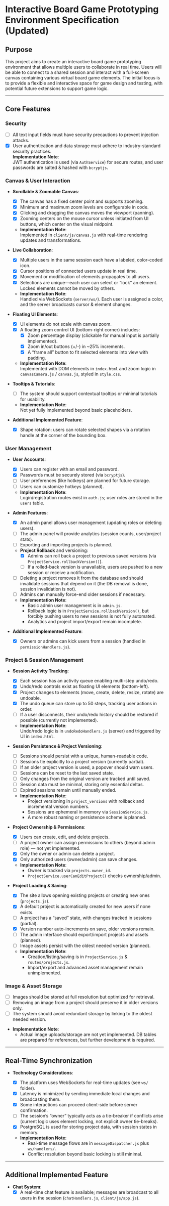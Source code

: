 # Interactive Board Game Prototyping Environment Specification (Updated)

## Purpose

This project aims to create an interactive board game prototyping environment that allows multiple users to collaborate in real time. Users will be able to connect to a shared session and interact with a full-screen canvas containing various virtual board game elements. The initial focus is to provide a flexible and interactive space for game design and testing, with potential future extensions to support game logic.

---

## Core Features

### Security

- [ ] All text input fields must have security precautions to prevent injection attacks.
- [x] User authentication and data storage must adhere to industry-standard security practices.  
       **Implementation Note**:  
       JWT authentication is used (via `AuthService`) for secure routes, and user passwords are salted & hashed with `bcryptjs`.

### Canvas & User Interaction

- **Scrollable & Zoomable Canvas**:

  - [x] The canvas has a fixed center point and supports zooming.
  - [x] Minimum and maximum zoom levels are configurable in code.
  - [x] Clicking and dragging the canvas moves the viewport (panning).
  - [x] Zooming centers on the mouse cursor unless initiated from UI buttons, which center on the visual midpoint.
  - **Implementation Note**:  
    Implemented in `client/js/canvas.js` with real-time rendering updates and transformations.

- **Live Collaboration**:

  - [x] Multiple users in the same session each have a labeled, color-coded icon.
  - [x] Cursor positions of connected users update in real time.
  - [x] Movement or modification of elements propagates to all users.
  - [x] Selections are unique—each user can select or “lock” an element. Locked elements cannot be moved by others.
  - **Implementation Note**:  
    Handled via WebSockets (`server/ws/`). Each user is assigned a color, and the server broadcasts cursor & element changes.

- **Floating UI Elements**:

  - [x] UI elements do not scale with canvas zoom.
  - [x] A floating zoom control UI (bottom-right corner) includes:
    - [x] Zoom percentage display (clickable for manual input is partially implemented).
    - [x] Zoom in/out buttons (+/-) in ~25% increments.
    - [x] A “frame all” button to fit selected elements into view with padding.
  - **Implementation Note**:  
    Implemented with DOM elements in `index.html` and zoom logic in `canvasCamera.js` / `canvas.js`, styled in `style.css`.

- **Tooltips & Tutorials**:

  - [ ] The system should support contextual tooltips or minimal tutorials for usability.
  - **Implementation Note**:  
    Not yet fully implemented beyond basic placeholders.

- **Additional Implemented Feature**:
  - [x] Shape rotation: users can rotate selected shapes via a rotation handle at the corner of the bounding box.

### User Management

- **User Accounts**:

  - [x] Users can register with an email and password.
  - [x] Passwords must be securely stored (via `bcryptjs`).
  - [ ] User preferences (like hotkeys) are planned for future storage.
  - [ ] Users can customize hotkeys (planned).
  - **Implementation Note**:  
    Login/registration routes exist in `auth.js`; user roles are stored in the `users` table.

- **Admin Features**:

  - [x] An admin panel allows user management (updating roles or deleting users).
  - [ ] The admin panel will provide analytics (session counts, user/project stats).
  - [ ] Exporting and importing projects is planned.
  - **Project Rollback** and versioning:
    - [x] Admins can roll back a project to previous saved versions (via `ProjectService.rollbackVersion()`).
    - [ ] If a rolled-back version is unavailable, users are pushed to a new session or receive a notification.
  - [ ] Deleting a project removes it from the database and should invalidate sessions that depend on it (the DB removal is done, session invalidation is not).
  - [ ] Admins can manually force-end older sessions if necessary.
  - **Implementation Note**:
    - Basic admin user management is in `admin.js`.
    - Rollback logic is in `ProjectService.rollbackVersion()`, but forcibly pushing users to new sessions is not fully automated.
    - Analytics and project import/export remain incomplete.

- **Additional Implemented Feature**:
  - [x] Owners or admins can kick users from a session (handled in `permissionHandlers.js`).

### Project & Session Management

- **Session Activity Tracking**:

  - [x] Each session has an activity queue enabling multi-step undo/redo.
  - [x] Undo/redo controls exist as floating UI elements (bottom-left).
  - [x] Project changes to elements (move, create, delete, resize, rotate) are undoable.
  - [x] The undo queue can store up to 50 steps, tracking user actions in order.
  - [ ] If a user disconnects, their undo/redo history should be restored if possible (currently not implemented).
  - **Implementation Note**:  
    Undo/redo logic is in `undoRedoHandlers.js` (server) and triggered by UI in `index.html`.

- **Session Persistence & Project Versioning**:

  - [ ] Sessions should persist with a unique, human-readable code.
  - [ ] Sessions tie explicitly to a project version (currently partial).
  - [ ] If an older project version is used, a popover should warn users.
  - [ ] Sessions can be reset to the last saved state.
  - [ ] Only changes from the original version are tracked until saved.
  - [ ] Session data must be minimal, storing only essential deltas.
  - [ ] Expired sessions remain until manually ended.
  - **Implementation Note**:
    - Project versioning in `project_versions` with rollback and incremental version numbers.
    - Sessions are ephemeral in memory via `SessionService.js`.
    - A more robust naming or persistence scheme is planned.

- **Project Ownership & Permissions**:

  - [x] Users can create, edit, and delete projects.
  - [ ] A project owner can assign permissions to others (beyond admin role) — not yet implemented.
  - [x] Only the owner or admin can delete a project.
  - [x] Only authorized users (owner/admin) can save changes.
  - **Implementation Note**:
    - Owner is tracked via `projects.owner_id`.
    - `ProjectService.userCanEditProject()` checks ownership/admin.

- **Project Loading & Saving**:

  - [x] The site allows opening existing projects or creating new ones (`projects.js`).
  - [x] A default project is automatically created for new users if none exists.
  - [ ] A project has a “saved” state, with changes tracked in sessions (partial).
  - [x] Version number auto-increments on save, older versions remain.
  - [ ] The admin interface should export/import projects and assets (planned).
  - [ ] Image assets persist with the oldest needed version (planned).
  - **Implementation Note**:
    - Creation/listing/saving is in `ProjectService.js` & `routes/projects.js`.
    - Import/export and advanced asset management remain unimplemented.

### Image & Asset Storage

- [ ] Images should be stored at full resolution but optimized for retrieval.
- [ ] Removing an image from a project should preserve it in older versions only.
- [ ] The system should avoid redundant storage by linking to the oldest needed version.
- **Implementation Note**:
  - Actual image uploads/storage are not yet implemented. DB tables are prepared for references, but further development is required.

---

## Real-Time Synchronization

- **Technology Considerations**:

  - [x] The platform uses WebSockets for real-time updates (see `ws/` folder).
  - [x] Latency is minimized by sending immediate local changes and broadcasting them.
  - [x] Some interactions can proceed client-side before server confirmation.
  - [ ] The session’s “owner” typically acts as a tie-breaker if conflicts arise (current logic uses element locking, not explicit owner tie-breaks).
  - [x] PostgreSQL is used for storing project data, with session states in memory.
  - **Implementation Note**:
    - Real-time message flows are in `messageDispatcher.js` plus `ws/handlers/`.
    - Conflict resolution beyond basic locking is still minimal.

---

## Additional Implemented Feature

- **Chat System**:
  - [x] A real-time chat feature is available; messages are broadcast to all users in the session (`chatHandlers.js`, `client/js/app.js`).
